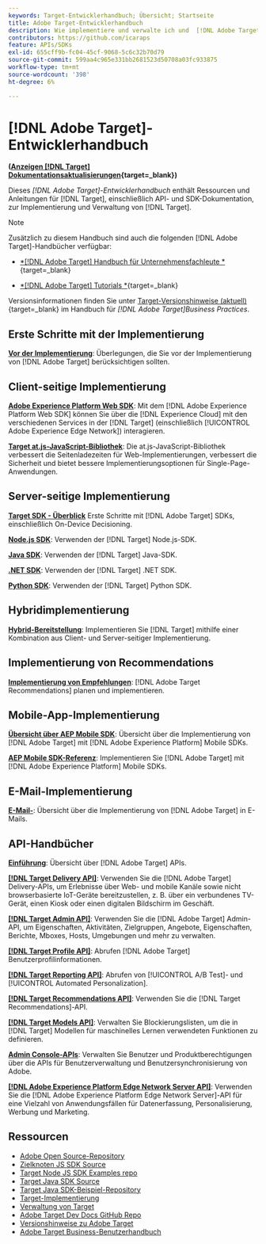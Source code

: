 ```yaml
---
keywords: Target-Entwicklerhandbuch; Übersicht; Startseite
title: Adobe Target-Entwicklerhandbuch
description: Wie implementiere und verwalte ich und  [!DNL Adobe Target]  mit seinen APIs und SDKs?
contributors: https://github.com/icaraps
feature: APIs/SDKs
exl-id: 655cff9b-fc04-45cf-9068-5c6c32b70d79
source-git-commit: 599aa4c965e331bb2681523d50708a03fc933875
workflow-type: tm+mt
source-wordcount: '398'
ht-degree: 6%

---
```


# [!DNL Adobe Target]-Entwicklerhandbuch

**([Anzeigen [!DNL Target] Dokumentationsaktualisierungen](https://experienceleague.adobe.com/docs/target/using/release-notes/doc-change.html){target=_blank})**

Dieses *[!DNL Adobe Target]-Entwicklerhandbuch* enthält Ressourcen und Anleitungen für [!DNL Target], einschließlich API- und SDK-Dokumentation, zur Implementierung und Verwaltung von [!DNL Target].

>[!NOTE]
>
>Zusätzlich zu diesem Handbuch sind auch die folgenden [!DNL Adobe Target]-Handbücher verfügbar:
>
>* [*[!DNL Adobe Target] Handbuch für Unternehmensfachleute *](https://experienceleague.adobe.com/docs/target/using/target-home.html?lang=de){target=_blank}
>
>* [*[!DNL Adobe Target] Tutorials *](https://experienceleague.adobe.com/docs/target-learn/tutorials/overview.html?lang=de){target=_blank}
>
>Versionsinformationen finden Sie unter [Target-Versionshinweise (aktuell)](https://experienceleague.adobe.com/docs/target/using/release-notes/release-notes.html){target=_blank} im Handbuch für *[!DNL Adobe Target]Business Practices*.

## Erste Schritte mit der Implementierung

**[Vor der Implementierung](/help/dev/before-implement/considerations-before-you-implement-target.md)**: Überlegungen, die Sie vor der Implementierung von [!DNL Adobe Target] berücksichtigen sollten.

## Client-seitige Implementierung

[**Adobe Experience Platform Web SDK**](/help/dev/implement/client-side/aep-web-sdk/aep-web-sdk-overview.md): Mit dem [!DNL Adobe Experience Platform Web SDK] können Sie über die [!DNL Experience Cloud] mit den verschiedenen Services in der [!DNL Target] (einschließlich [!UICONTROL Adobe Experience Edge Network]) interagieren.

[**Target at.js-JavaScript-Bibliothek**](/help/dev/implement/client-side/overview.md): Die at.js-JavaScript-Bibliothek verbessert die Seitenladezeiten für Web-Implementierungen, verbessert die Sicherheit und bietet bessere Implementierungsoptionen für Single-Page-Anwendungen.

## Server-seitige Implementierung

[**Target SDK - Überblick**](implement/server-side/server-side-overview.md) Erste Schritte mit [!DNL Adobe Target] SDKs, einschließlich On-Device Decisioning.

[**Node.js SDK**](implement/server-side/node-js/overview.md): Verwenden der [!DNL Target] Node.js-SDK.

[**Java SDK**](implement/server-side/java/overview.md): Verwenden der [!DNL Target] Java-SDK.

[**.NET SDK**](implement/server-side/net/overview.md): Verwenden der [!DNL Target] .NET SDK.

[**Python SDK**](implement/server-side/python/overview.md): Verwenden der [!DNL Target] Python SDK.

## Hybridimplementierung

[**Hybrid-Bereitstellung**](implement/hybrid/hybrid-overview.md): Implementieren Sie [!DNL Target] mithilfe einer Kombination aus Client- und Server-seitiger Implementierung.

## Implementierung von Recommendations

[**Implementierung von Empfehlungen**](implement/recommendations/recommendations.md): [!DNL Adobe Target Recommendations] planen und implementieren.

## Mobile-App-Implementierung

[**Übersicht über AEP Mobile SDK**](implement/mobile/overview.md): Übersicht über die Implementierung von [!DNL Adobe Target] mit [!DNL Adobe Experience Platform] Mobile SDKs.

[**AEP Mobile SDK-Referenz**](https://developer.adobe.com/client-sdks/documentation/): Implementieren Sie [!DNL Adobe Target] mit [!DNL Adobe Experience Platform] Mobile SDKs.

## E-Mail-Implementierung

[**E-Mail-**](implement/email/overview.md): Übersicht über die Implementierung von [!DNL Adobe Target] in E-Mails.

## API-Handbücher

[**Einführung**](before-administer/target-api-overview.md): Übersicht über [!DNL Adobe Target] APIs.

[**[!DNL Target Delivery API]**](/help/dev/implement/delivery-api/overview.md): Verwenden Sie die [!DNL Adobe Target] Delivery-APIs, um Erlebnisse über Web- und mobile Kanäle sowie nicht browserbasierte IoT-Geräte bereitzustellen, z. B. über ein verbundenes TV-Gerät, einen Kiosk oder einen digitalen Bildschirm im Geschäft.

[**[!DNL Target Admin API]**](administer/admin-api/admin-api-overview-new.md): Verwenden Sie die [!DNL Adobe Target] Admin-API, um Eigenschaften, Aktivitäten, Zielgruppen, Angebote, Eigenschaften, Berichte, Mboxes, Hosts, Umgebungen und mehr zu verwalten.

[**[!DNL Target Profile API]**](/help/dev/administer/profile-api/profiles-api.md): Abrufen [!DNL Adobe Target] Benutzerprofilinformationen.

[**[!DNL Target Reporting API]**](https://developer.adobe.com/target/administer/admin-api/#tag/Reports): Abrufen von [!UICONTROL A/B Test]- und [!UICONTROL Automated Personalization].

[**[!DNL Target Recommendations API]**](https://developer.adobe.com/target/administer/recommendations-api/): Verwenden Sie die [!DNL Target Recommendations]-API.

[**[!DNL Target Models API]**](administer/models-api/models-api-overview.md): Verwalten Sie Blockierungslisten, um die in [!DNL Target] Modellen für maschinelles Lernen verwendeten Funktionen zu definieren.

[**Admin Console-APIs**](https://developer.adobe.com/umapi/): Verwalten Sie Benutzer und Produktberechtigungen über die APIs für Benutzerverwaltung und Benutzersynchronisierung von Adobe.

[**[!DNL Adobe Experience Platform Edge Network Server API]**](https://experienceleague.adobe.com/docs/experience-platform/edge-network-server-api/overview.html): Verwenden Sie die [!DNL Adobe Experience Platform Edge Network Server]-API für eine Vielzahl von Anwendungsfällen für Datenerfassung, Personalisierung, Werbung und Marketing.

## Ressourcen

* [Adobe Open Source-Repository](https://github.com/adobe)
* [Zielknoten JS SDK Source](https://github.com/adobe/target-nodejs-sdk)
* [Target Node JS SDK Examples repo](https://github.com/adobe/target-nodejs-sdk-samples)
* [Target Java SDK Source](https://github.com/adobe/target-java-sdk)
* [Target Java SDK-Beispiel-Repository](https://github.com/adobe/target-java-sdk-samples)
* [Target-Implementierung](./before-implement/prepare-to-implement-target.md)
* [Verwaltung von Target](./before-administer/target-api-overview.md)
* [Adobe Target Dev Docs GitHub Repo](https://github.com/AdobeDocs/target-developers)
* [Versionshinweise zu Adobe Target](https://experienceleague.adobe.com/docs/target/using/release-notes/release-notes.html)
* [Adobe Target Business-Benutzerhandbuch](https://experienceleague.adobe.com/docs/target/using/target-home.html?lang=de)

